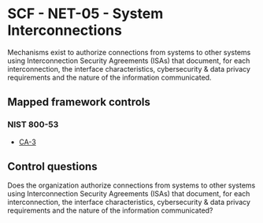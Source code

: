 # SCF - NET-05 - System Interconnections
Mechanisms exist to authorize connections from systems to other systems using Interconnection Security Agreements (ISAs) that document, for each interconnection, the interface characteristics, cybersecurity & data privacy requirements and the nature of the information communicated.
## Mapped framework controls
### NIST 800-53
- [CA-3](../nist80053/ca-3.md)
  
## Control questions
Does the organization authorize connections from systems to other systems using Interconnection Security Agreements (ISAs) that document, for each interconnection, the interface characteristics, cybersecurity & data privacy requirements and the nature of the information communicated?
  